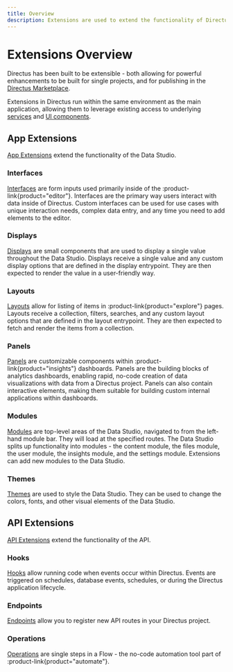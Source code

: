 ```yaml
---
title: Overview
description: Extensions are used to extend the functionality of Directus.
---
```


# Extensions Overview

Directus has been built to be extensible - both allowing for powerful enhancements to be built for single projects, and for publishing in the [Directus Marketplace](/extensions/marketplace).

Extensions in Directus run within the same environment as the main application, allowing them to leverage existing access to underlying [services](/extensions/api-extensions/services) and [UI components](/extensions/app-extensions/ui-library).

## App Extensions

[App Extensions](/extensions/app-extensions) extend the functionality of the Data Studio.

### Interfaces

<!-- TODO: IMAGE FROM NOTION -->

[Interfaces](/extensions/app-extensions/interfaces) are form inputs used primarily inside of the :product-link{product="editor"}. Interfaces are the primary way users interact with data inside of Directus. Custom interfaces can be used for use cases with unique interaction needs, complex data entry, and any time you need to add elements to the editor.

### Displays

<!-- TODO: IMAGE FROM NOTION -->

[Displays](/extensions/app-extensions/displays) are small components that are used to display a single value throughout the Data Studio. Displays receive a single value and any custom display options that are defined in the display entrypoint. They are then expected to render the value in a user-friendly way.

### Layouts

<!-- TODO: IMAGE FROM NOTION -->

[Layouts](/extensions/app-extensions/layouts) allow for listing of items in :product-link{product="explore"} pages. Layouts receive a collection, filters, searches, and any custom layout options that are defined in the layout entrypoint. They are then expected to fetch and render the items from a collection.


### Panels

<!-- TODO: IMAGE FROM NOTION -->

[Panels](/extensions/app-extensions/panels) are customizable components within :product-link{product="insights"} dashboards. Panels are the building blocks of analytics dashboards, enabling rapid, no-code creation of data visualizations with data from a Directus project. Panels can also contain interactive elements, making them suitable for building custom internal applications within dashboards. 

### Modules

<!-- TODO: IMAGE FROM NOTION -->

[Modules](/extensions/app-extensions/modules) are top-level areas of the Data Studio, navigated to from the left-hand module bar. They will load at the specified routes. The Data Studio splits up functionality into modules - the content module, the files module, the user module, the insights module, and the settings module. Extensions can add new modules to the Data Studio.

### Themes

<!-- TODO: IMAGE FROM NOTION -->

[Themes](/extensions/app-extensions/themes) are used to style the Data Studio. They can be used to change the colors, fonts, and other visual elements of the Data Studio.

## API Extensions

[API Extensions](/extensions/api-extensions) extend the functionality of the API.

### Hooks

[Hooks](/extensions/api-extensions/hooks) allow running code when events occur within Directus. Events are triggered on schedules, database events, schedules, or during the Directus application lifecycle.

### Endpoints

[Endpoints](/extensions/api-extensions/endpoints) allow you to register new API routes in your Directus project.

### Operations

[Operations](/extensions/api-extensions/operations) are single steps in a Flow - the no-code automation tool part of :product-link{product="automate"}.